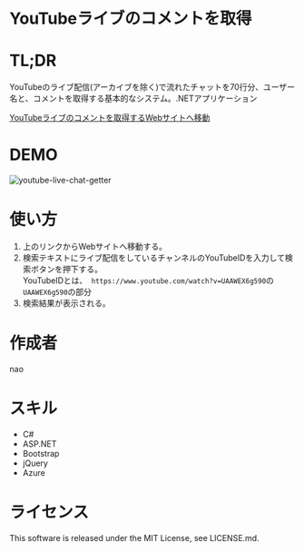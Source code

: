 # YouTubeライブのコメントを取得

# TL;DR
YouTubeのライブ配信(アーカイブを除く)で流れたチャットを70行分、ユーザー名と、コメントを取得する基本的なシステム。.NETアプリケーション  

[YouTubeライブのコメントを取得するWebサイトへ移動](https://youtube-live-chat-getter.azurewebsites.net)

# DEMO
![youtube-live-chat-getter](https://user-images.githubusercontent.com/46675984/105916133-e0907080-6073-11eb-81df-282e16f23ec3.gif)


# 使い方
1. 上のリンクからWebサイトへ移動する。
1. 検索テキストにライブ配信をしているチャンネルのYouTubeIDを入力して検索ボタンを押下する。  
YouTubeIDとは、` https://www.youtube.com/watch?v=UAAWEX6g590`の`UAAWEX6g590`の部分  
1. 検索結果が表示される。

# 作成者
nao

# スキル
* C#
* ASP.NET
* Bootstrap
* jQuery
* Azure

# ライセンス
This software is released under the MIT License, see LICENSE.md.
